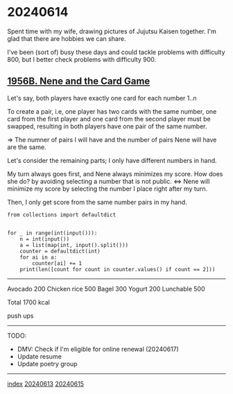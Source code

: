 <head><meta name="viewport" content="width=device-width, initial-scale=1.0, user-scalable=yes" /><meta charset="UTF-8"></head>

# 20240614

Spent time with my wife, drawing pictures of Jujutsu Kaisen together. I\'m glad that there are hobbies we can share.

I\'ve been (sort of) busy these days and could tackle problems with difficulty 800, but I better check problems with difficulty 900.

## [1956B. Nene and the Card Game](https://codeforces.com/problemset/problem/1956/B)

Let\'s say, both players have exactly one card for each number 1..n

To create a pair, i.e, one player has two cards with the same number, one card from the first player and one card from the second player must be swapped, resulting in both players have one pair of the same number.

=> The numner of pairs I will have and the number of pairs Nene will have are the same.

Let\'s consider the remaining parts; I only have different numbers in hand.

My turn always goes first, and Nene always minimizes my score. How does she do? by avoiding selecting a number that is not public. <=> Nene will minimize my score by selecting the number I place right after my turn.

Then, I only get score from the same number pairs in my hand.

```
from collections import defaultdict


for _ in range(int(input())):
    n = int(input())
    a = list(map(int, input().split()))
    counter = defaultdict(int)
    for ai in a:
        counter[ai] += 1
    print(len([count for count in counter.values() if count == 2]))
```

---

Avocado 200
Chicken rice 500
Bagel 300
Yogurt 200
Lunchable 500

Total 1700 kcal

push ups

---

TODO:

- DMV: Check if I\'m eligible for online renewal (20240617)
- Update resume
- Update poetry group

---

[index](../../index.html)
[20240613](20240613.html)
[20240615](20240615.html)
